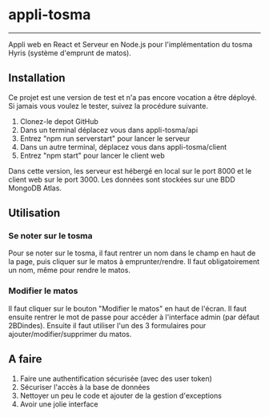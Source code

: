 # appli-tosma
***
Appli web en React et Serveur en Node.js pour l'implémentation du tosma Hyris (système d'emprunt de matos).

## Installation
Ce projet est une version de test et n'a pas encore vocation a être déployé. Si jamais vous voulez le tester, suivez la procédure suivante.

1. Clonez-le depot GitHub
2. Dans un terminal déplacez vous dans appli-tosma/api
3. Entrez "npm run serverstart" pour lancer le serveur
4. Dans un autre terminal, déplacez vous dans appli-tosma/client
5. Entrez "npm start" pour lancer le client web

Dans cette version, les serveur est hébergé en local sur le port 8000 et le client web sur le port 3000. Les données sont stockées sur une BDD MongoDB Atlas.

## Utilisation
### Se noter sur le tosma
Pour se noter sur le tosma, il faut rentrer un nom dans le champ en haut de la page, puis cliquer sur le matos à emprunter/rendre. Il faut obligatoirement un nom, même pour rendre le matos.
### Modifier le matos
Il faut cliquer sur le bouton "Modifier le matos" en haut de l'écran. Il faut ensuite rentrer le mot de passe pour accéder à l'interface admin (par défaut 2BDindes). Ensuite il faut utiliser l'un des 3 formulaires pour ajouter/modifier/supprimer du matos.

## A faire
1. Faire une authentification sécurisée (avec des user token)
2. Sécuriser l'accès à la base de données
3. Nettoyer un peu le code et ajouter de la gestion d'exceptions
4. Avoir une jolie interface